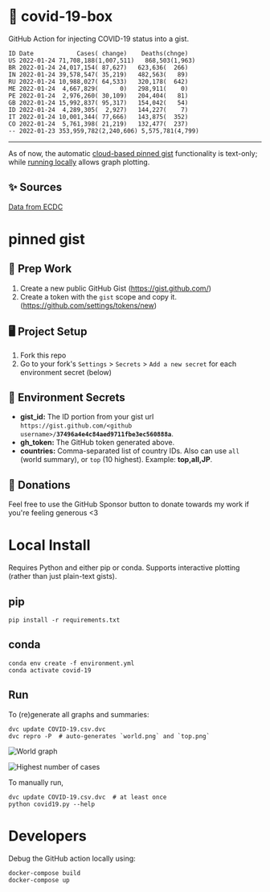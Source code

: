 # 🏥 covid-19-box

GitHub Action for injecting COVID-19 status into a gist.

```
ID Date            Cases( change)    Deaths(chnge)
US 2022-01-24 71,708,188(1,007,511)   868,503(1,963)
BR 2022-01-24 24,017,154( 87,627)   623,636(  266)
IN 2022-01-24 39,578,547( 35,219)   482,563(   89)
RU 2022-01-24 10,988,027( 64,533)   320,178(  642)
ME 2022-01-24  4,667,829(      0)   298,911(    0)
PE 2022-01-24  2,976,260( 30,109)   204,404(   81)
GB 2022-01-24 15,992,837( 95,317)   154,042(   54)
ID 2022-01-24  4,289,305(  2,927)   144,227(    7)
IT 2022-01-24 10,001,344( 77,666)   143,875(  352)
CO 2022-01-24  5,761,398( 21,219)   132,477(  237)
-- 2022-01-23 353,959,782(2,240,606) 5,575,781(4,799)
```

---

As of now, the automatic [cloud-based pinned gist](#pinned-gist) functionality is text-only;
while [running locally](#local-install) allows graph plotting.

## ✨ Sources

[Data from ECDC](https://www.ecdc.europa.eu/en/publications-data/download-todays-data-geographic-distribution-covid-19-cases-worldwide)

# pinned gist

## 🎒 Prep Work
1. Create a new public GitHub Gist (https://gist.github.com/)
1. Create a token with the `gist` scope and copy it. (https://github.com/settings/tokens/new)

## 🖥 Project Setup
1. Fork this repo
1. Go to your fork's `Settings` > `Secrets` > `Add a new secret` for each environment secret (below)

## 🤫 Environment Secrets
- **gist_id:** The ID portion from your gist url `https://gist.github.com/<github username>/`**`37496a4e4c84aed9711fbe3ec560888a`**.
- **gh_token:** The GitHub token generated above.
- **countries:** Comma-separated list of country IDs. Also can use `all` (world summary), or `top` (10 highest). Example: **top,all,JP**.

## 💸 Donations

Feel free to use the GitHub Sponsor button to donate towards my work if you're feeling generous <3

# Local Install

Requires Python and either pip or conda. Supports interactive plotting (rather than just plain-text gists).

## pip

```
pip install -r requirements.txt
```

## conda

```
conda env create -f environment.yml
conda activate covid-19
```

## Run

To (re)generate all graphs and summaries:

```
dvc update COVID-19.csv.dvc
dvc repro -P  # auto-generates `world.png` and `top.png`
```

![World graph](world.png)

![Highest number of cases](top.png)

To manually run,

```
dvc update COVID-19.csv.dvc  # at least once
python covid19.py --help
```

# Developers

Debug the GitHub action locally using:

```
docker-compose build
docker-compose up
```
